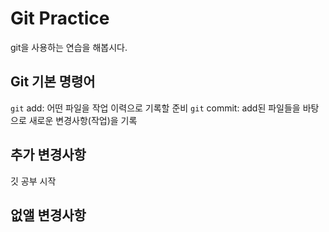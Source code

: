 # Git Practice

git을 사용하는 연습을 해봅시다.

## Git 기본 명령어

`git` add: 어떤 파일을 작업 이력으로 기록할 준비
`git` commit: add된 파일들을 바탕으로 새로운 변경사항(작업)을 기록

## 추가 변경사항

깃 공부 시작

## 없앨 변경사항
